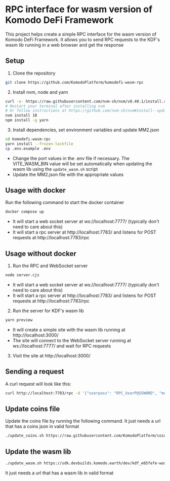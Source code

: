 # RPC interface for wasm version of Komodo DeFi Framework

This project helps create a simple RPC interface for the wasm version of Komodo DeFi Framework. It allows you to send RPC requests to the KDF's wasm lib running in a web browser and get the response

## Setup

1. Clone the repository

```bash
git clone https://github.com/KomodoPlatform/komodefi-wasm-rpc
```

2. Install nvm, node and yarn

```bash
curl -o- https://raw.githubusercontent.com/nvm-sh/nvm/v0.40.1/install.sh | bash
# Restart your terminal after installing nvm
# Or follow instructions at https://github.com/nvm-sh/nvm#install--update-script
nvm install 18
npm install -g yarn
```

3. Install dependencies, set environment variables and update MM2.json

```bash
cd komodefi-wasm-rpc
yarn install --frozen-lockfile
cp .env.example .env
```

- Change the port values in the .env file if necessary. The VITE_WASM_BIN value will be set automatically when updating the wasm lib using the `update_wasm.sh` script
- Update the MM2.json file with the appropriate values

## Usage with docker

Run the following command to start the docker container

```bash
docker compose up
```

- It will start a web socket server at ws://localhost:7777/ (typically don't need to care about this)
- It will start a rpc server at http://localhost:7783/ and listens for POST requests at http://localhost:7783/rpc

## Usage without docker

1) Run the RPC and WebSocket server

```bash
node server.cjs
```

- It will start a web socket server at ws://localhost:7777/ (typically don't need to care about this)
- It will start a rpc server at http://localhost:7783/ and listens for POST requests at http://localhost:7783/rpc

2. Run the server for KDF's wasm lib

```bash
yarn preview
```

- It will create a simple site with the wasm lib running at http://localhost:3000/
- The site will connect to the WebSocket server running at ws://localhost:7777/ and wait for RPC requests

3) Visit the site at http://localhost:3000/

## Sending a request

A curl request will look like this:

```bash
curl http://localhost:7783/rpc -d '{"userpass": "RPC_UserP@SSW0RD", "method": "version"}'
```

## Update coins file

Update the coins file by running the following command. It just needs a url that has a coins json in valid format

```bash
./update_coins.sh https://raw.githubusercontent.com/KomodoPlatform/coins/master/coins
```

## Update the wasm lib

```bash
./update_wasm.sh https://sdk.devbuilds.komodo.earth/dev/kdf_e65fefe-wasm.zip
```

It just needs a url that has a wasm lib in valid format
